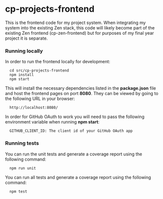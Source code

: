 # cp-projects-frontend

This is the frontend code for my project system. When integrating my system into the existing Zen stack, this code will likely become part of the existing Zen frontend (cp-zen-frontend) but for purposes of my final year project it is separate.

### Running locally

In order to run the frontend locally for development:

```
  cd src/cp-projects-frontend
  npm install
  npm start
```

This will install the necessary dependencies listed in the **package.json** file and host the frontend pages on port **8080**. They can be viewed by going to the following URL in your browser:

```
  http://localhost:8080/
```

In order for GitHub OAuth to work you will need to pass the following environment variable when running **npm start**:

```
  GITHUB_CLIENT_ID: The client id of your GitHub OAuth app
```

### Running tests

You can run the unit tests and generate a coverage report using the following command:

```
  npm run unit
```

You can run all tests and generate a coverage report using the following command:

```
  npm test
```